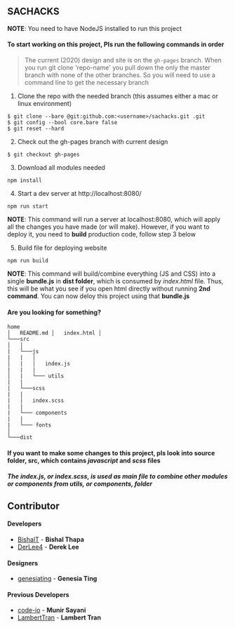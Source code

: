 ## SACHACKS

**NOTE**: You need to have NodeJS installed to run this project

#### To start working on this project, Pls run the following commands in order

> The current (2020) design and site is on the `gh-pages` branch. When you run git clone 'repo-name' you pull down the only the master branch with none of the other branches. So you will need to use a command line to get the necessary branch

1. Clone the repo with the needed branch (this assumes either a mac or linux environment)
```
$ git clone --bare @git:github.com:<username>/sachacks.git .git
$ git config --bool core.bare false
$ git reset --hard
```

2. Check out the gh-pages branch with current design
```
$ git checkout gh-pages
```

3. Download all modules needed
```
npm install
```

4. Start a dev server at http://localhost:8080/
```
npm run start
```

**NOTE**: This command will run a server at localhost:8080, which will apply all the changes you have made (or will make). However, if you want to deploy it, you need to **build** production code, follow step 3 below

5. Build file for deploying website
```
npm run build
```

**NOTE**: This command will build/combine everything (JS and CSS)  into a single **bundle.js** in **dist folder**, which is consumed by *index.html* file. Thus, this will be what you see if you open html directly without running **2nd command**. You can now deloy this project using that **bundle.js**

#### Are you looking for something?
```
home
│   README.md │   index.html │
└───src
│   │
|   └───js
|   |   |
│   |   │   index.js
|   |   |
│   |   └─── utils
|   |
|   └───scss
|   |
|   │   index.scss
|   |
|   └─── components
|   |
|   └─── fonts
│
└───dist
```

#### If you want to make some changes to this project, pls look into source folder, **src**, which contains *javascript* and *scss* files

##### The **index.js**, or *index.scss*, is used as main file to combine other modules or components from **utils**, or **components**, folder

## Contributor
#### Developers
* [BishalT](https://github.com/BishalT) - **Bishal Thapa**
* [DerLee4](https://github.com/DerLee4) - **Derek Lee**

#### Designers
* [genesiating](https://www.linkedin.com/in/genesiating/) - **Genesia Ting**

#### Previous Developers
* [code-io](https://github.com/code-io) - **Munir Sayani**
* [LambertTran](https://github.com/LambertTran) - **Lambert Tran**
